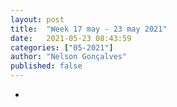 ```yaml
---
layout: post
title:  "Week 17 may - 23 may 2021"
date:   2021-05-23 08:43:59
categories: ["05-2021"]
author: "Nelson Gonçalves"
published: false
---
```


*

